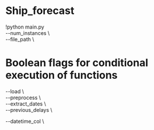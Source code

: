 # Ship_forecast  
!python main.py \
--num_instances \   
--file_path \    

# Boolean flags for conditional execution of functions
--load \  
--preprocess \  
--extract_dates \   
--previous_delays \  

--datetime_col \  


